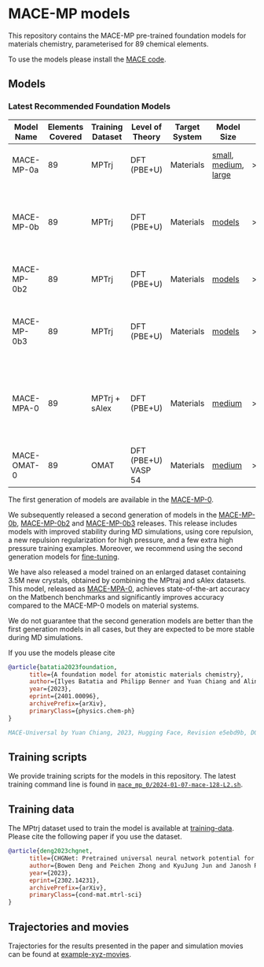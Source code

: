 # MACE-MP models

This repository contains the MACE-MP pre-trained foundation models for materials chemistry, parameterised for 89 chemical elements.

To use the models please install the [MACE code](https://github.com/ACEsuit/mace).

## Models

### Latest Recommended Foundation Models

| Model Name        | Elements Covered | Training Dataset | Level of Theory       | Target System         | Model Size          | GitHub Release | Notes                                                | License |
|-------------------|------------------|------------------|-----------------------|----------------------|---------------------|----------------|-------------------------------------------------------|---------|
| MACE-MP-0a         | 89               | MPTrj            | DFT (PBE+U)           | Materials            | [small](https://github.com/ACEsuit/mace-mp/releases/download/mace_mp_0/2023-12-10-mace-128-L0_energy_epoch-249.model), [medium](https://github.com/ACEsuit/mace-mp/releases/download/mace_mp_0/2023-12-03-mace-128-L1_epoch-199.model), [large](https://github.com/ACEsuit/mace-mp/releases/download/mace_mp_0/2024-01-07-mace-128-L2_epoch-199.model)| >=v0.3.6       | Initial release of foundation model.                          | MIT |
| MACE-MP-0b        | 89               | MPTrj             | DFT (PBE+U)           | Materials            | [models](https://github.com/ACEsuit/mace-mp/releases/tag/mace_mp_0b)              | >=v0.3.10      | Improve pair repulsion and correct isolated atoms. | MIT |
| MACE-MP-0b2        | 89               | MPTrj             | DFT (PBE+U)           | Materials            | [models](https://github.com/ACEsuit/mace-mp/releases/tag/mace_mp_0b2)              | >=v0.3.9      | Improve stability at high pressure. | MIT |
| MACE-MP-0b3        | 89               | MPTrj             | DFT (PBE+U)           | Materials            | [models](https://github.com/ACEsuit/mace-mp/releases/tag/mace_mp_0b3)              | >=v0.3.9      | Fixed some phonons issues compared to b2 | MIT |
| MACE-MPA-0        | 89               | MPTrj + sAlex    | DFT (PBE+U)           | Materials            | [medium](https://github.com/ACEsuit/mace-mp/releases/download/mace_mpa_0/mace-mpa-0-medium.model)              | >=v0.3.10      | Improved accuracy for materials, improved high pressure stability. | MIT |
| MACE-OMAT-0        | 89               | OMAT         | DFT (PBE+U) VASP 54        | Materials    | [medium](https://github.com/ACEsuit/mace-mp/releases/download/mace_omat_0/mace-omat-0-medium.model) | >=v0.3.10       |             | ASL |

The first generation of models are available in the [MACE-MP-0](https://github.com/ACEsuit/mace-mp/releases/tag/mace_mp_0).

We subsequently released a second generation of models in the [MACE-MP-0b](https://github.com/ACEsuit/mace-mp/releases/tag/mace_mp_0b), [MACE-MP-0b2](https://github.com/ACEsuit/mace-mp/releases/tag/mace_mp_0b2) and [MACE-MP-0b3](https://github.com/ACEsuit/mace-mp/releases/tag/mace_mp_0b3) releases.
This release includes models with improved stability during MD simulations, using core repulsion, a new repulsion regularization for high pressure, and a few extra high pressure training examples. Moreover,
we recommend using the second generation models for [fine-tuning](https://mace-docs.readthedocs.io/en/latest/guide/finetuning.html).

We have also released a model trained on an enlarged dataset containing 3.5M new crystals, obtained by combining the MPtraj and sAlex datasets. This model, released as [MACE-MPA-0](https://github.com/ACEsuit/mace-mp/releases/tag/mace_mpa_0), achieves state-of-the-art accuracy on the Matbench benchmarks and significantly improves accuracy compared to the MACE-MP-0 models on material systems.

We do not guarantee that the second generation models are better than the first generation models in all cases, but they are expected to be more stable during MD simulations.

If you use the models please cite

```bib
@article{batatia2023foundation,
      title={A foundation model for atomistic materials chemistry},
      author={Ilyes Batatia and Philipp Benner and Yuan Chiang and Alin M. Elena and Dávid P. Kovács and Janosh Riebesell and Xavier R. Advincula and Mark Asta and William J. Baldwin and Noam Bernstein and Arghya Bhowmik and Samuel M. Blau and Vlad Cărare and James P. Darby and Sandip De and Flaviano Della Pia and Volker L. Deringer and Rokas Elijošius and Zakariya El-Machachi and Edvin Fako and Andrea C. Ferrari and Annalena Genreith-Schriever and Janine George and Rhys E. A. Goodall and Clare P. Grey and Shuang Han and Will Handley and Hendrik H. Heenen and Kersti Hermansson and Christian Holm and Jad Jaafar and Stephan Hofmann and Konstantin S. Jakob and Hyunwook Jung and Venkat Kapil and Aaron D. Kaplan and Nima Karimitari and Namu Kroupa and Jolla Kullgren and Matthew C. Kuner and Domantas Kuryla and Guoda Liepuoniute and Johannes T. Margraf and Ioan-Bogdan Magdău and Angelos Michaelides and J. Harry Moore and Aakash A. Naik and Samuel P. Niblett and Sam Walton Norwood and Niamh O'Neill and Christoph Ortner and Kristin A. Persson and Karsten Reuter and Andrew S. Rosen and Lars L. Schaaf and Christoph Schran and Eric Sivonxay and Tamás K. Stenczel and Viktor Svahn and Christopher Sutton and Cas van der Oord and Eszter Varga-Umbrich and Tejs Vegge and Martin Vondrák and Yangshuai Wang and William C. Witt and Fabian Zills and Gábor Csányi},
      year={2023},
      eprint={2401.00096},
      archivePrefix={arXiv},
      primaryClass={physics.chem-ph}
}

MACE-Universal by Yuan Chiang, 2023, Hugging Face, Revision e5ebd9b, DOI: 10.57967/hf/1202, URL: https://huggingface.co/cyrusyc/mace-universal
```

## Training scripts

We provide training scripts for the models in this repository. The latest training command line is found in [`mace_mp_0/2024-01-07-mace-128-L2.sh`](mace_mp_0/2024-01-07-mace-128-L2.sh).

## Training data

The MPtrj dataset used to train the model is available at [training-data](https://github.com/ACEsuit/mace-mp/releases/download/mace_mp_0/training_data.zip). Please cite the following paper if you use the dataset.

```bib
@article{deng2023chgnet,
      title={CHGNet: Pretrained universal neural network potential for charge-informed atomistic modeling},
      author={Bowen Deng and Peichen Zhong and KyuJung Jun and Janosh Riebesell and Kevin Han and Christopher J. Bartel and Gerbrand Ceder},
      year={2023},
      eprint={2302.14231},
      archivePrefix={arXiv},
      primaryClass={cond-mat.mtrl-sci}
}
```

## Trajectories and movies

Trajectories for the results presented in the paper and simulation movies can be found at [example-xyz-movies](https://drive.google.com/drive/folders/1141d1rI1rtwf9iSFv5r_g4XL_AvmjiK5).
